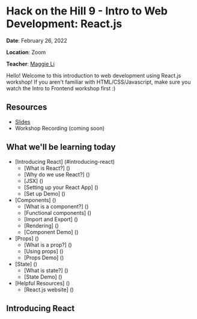 # Hack on the Hill 9 - Intro to Web Development: React.js

**Date**: February 26, 2022

**Location**: Zoom

**Teacher**: [Maggie Li](https://github.com/maggieelli)

Hello! Welcome to this introduction to web development using React.js workshop! If you aren't familiar with HTML/CSS/Javascript, make sure you watch the Intro to Frontend workshop first :)

## Resources
- [Slides]()
- Workshop Recording (coming soon)

## What we'll be learning today
- [Introducing React] (#introducing-react)
    - [What is React?] ()
    - [Why do we use React?] ()
    - [JSX] ()
    - [Setting up your React App] ()
    - [Set up Demo] ()
- [Components] ()
    - [What is a component?] ()
    - [Functional components] ()
    - [Import and Export] ()
    - [Rendering] ()
    - [Component Demo] ()
- [Props] ()
    - [What is a prop?] ()
    - [Using props] ()
    - [Props Demo] ()
- [State] ()
    - [What is state?] ()
    - [State Demo] ()
- [Helpful Resources] ()
    - [React.js website] ()

## Introducing React